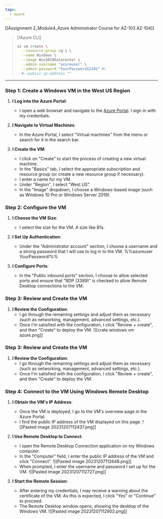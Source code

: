 ```yaml
---
tags:
  - azure
---
```

[[Assignment 2_Module4_Azure Administrator Course for AZ-103 AZ-104]]


> [!Azure CLI]
> ```bash
> az vm create \
>   --resource-group rg-1 \
>   --name Windows \
>   --image Win2019Datacenter \
>   --admin-username "azureuser" \
>   --admin-password "YourPassword12345" #\
>   #--public-ip-address ""
> ```
> 
> 

--- 
### Step 1: Create a Windows VM in the West US Region

1. **I Log into the Azure Portal**:
    
    - I open a web browser and navigate to the [Azure Portal](https://portal.azure.com/). I sign in with my credentials.
2. **I Navigate to Virtual Machines**:
    
    - In the Azure Portal, I select "Virtual machines" from the menu or search for it in the search bar.
3. **I Create the VM**:
    
    - I click on "Create" to start the process of creating a new virtual machine.
    - In the "Basics" tab, I select the appropriate subscription and resource group (or create a new resource group if necessary).
    - I enter a name for my VM.
    - Under "Region", I select "West US".
    - In the "Image" dropdown, I choose a Windows-based image (such as Windows 10 Pro or Windows Server 2019).

### Step 2: Configure the VM

1. **I Choose the VM Size**:
    
    - I select the size for the VM. A size like B1s.
2. **I Set Up Authentication**:
    
    - Under the "Administrator account" section, I choose a username and a strong password that I will use to log in to the VM.
      %%azureuser YourPassword!%%
3. **I Configure Ports**:
    
    - In the "Public inbound ports" section, I choose to allow selected ports and ensure that "RDP (3389)" is checked to allow Remote Desktop connections to the VM.


### Step 3: Review and Create the VM

1. **I Review the Configuration**:
    - I go through the remaining settings and adjust them as necessary (such as networking, management, advanced settings, etc.).
    - Once I'm satisfied with the configuration, I click "Review + create", and then "Create" to deploy the VM.
      ![[crate windows vm azure.png]]

### Step 3: Review and Create the VM

1. **I Review the Configuration**:
    - I go through the remaining settings and adjust them as necessary (such as networking, management, advanced settings, etc.).
    - Once I'm satisfied with the configuration, I click "Review + create", and then "Create" to deploy the VM.

### Step 4: Connect to the VM Using Windows Remote Desktop

1. **I Obtain the VM's IP Address**:
    
    - Once the VM is deployed, I go to the VM's overview page in the Azure Portal.
    - I find the public IP address of the VM displayed on this page.
      ![[Pasted image 20231207112437.png]]
2. **I Use Remote Desktop to Connect**:
    
    - I open the Remote Desktop Connection application on my Windows computer.
    - In the "Computer" field, I enter the public IP address of the VM and click "Connect".
      ![[Pasted image 20231207112648.png]]
    - When prompted, I enter the username and password I set up for the VM.
      ![[Pasted image 20231207112727.png]]
3. **I Start the Remote Session**:
    
    - After entering my credentials, I may receive a warning about the certificate of the VM. As this is expected, I click "Yes" or "Continue" to proceed.
    - The Remote Desktop window opens, showing the desktop of the Windows VM.
      ![[Pasted image 20231207112902.png]]
